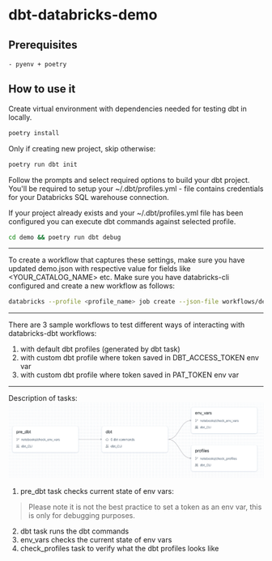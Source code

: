 # dbt-databricks-demo

## Prerequisites

    - pyenv + poetry

## How to use it
Create virtual environment with dependencies needed for testing dbt in locally.

```sh 
poetry install
```

Only if creating new project, skip otherwise:
```sh
poetry run dbt init
```

Follow the prompts and select required options to build your dbt project.
You'll be required to setup your ~/.dbt/profiles.yml - file contains credentials for your Databricks SQL warehouse connection.


If your project already exists and your ~/.dbt/profiles.yml file has been configured you can execute dbt commands against selected profile.

```sh
cd demo && poetry run dbt debug
```

-----
To create a workflow that captures these settings, make sure you have updated demo.json with respective value for fields like <YOUR_CATALOG_NAME> etc.
Make sure you have databricks-cli configured and create a new workflow as follows:
```sh
databricks --profile <profile_name> job create --json-file workflows/demo.json
```

--- 
There are 3 sample workflows to test different ways of interacting with databricks-dbt workflows:

1. with default dbt profiles (generated by dbt task)
2. with custom dbt profile where token saved in DBT_ACCESS_TOKEN env var
3. with custom dbt profile where token saved in PAT_TOKEN env var

----

Description of tasks:
![dbt](img/demo.png)
1. pre_dbt task checks current state of env vars:
> Please note it is not the best practice to set a token as an env var, this is only for debugging purposes.
2. dbt task runs the dbt commands
3. env_vars checks the current state of env vars
4. check_profiles task to verify what the dbt profiles looks like
